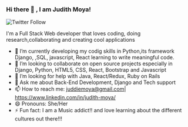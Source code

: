 ### Hi there 👋 , I am Judith Moya!
![Twitter Follow](https://img.shields.io/twitter/follow/jayemmw?label=Follow%20me%20on%20Twitter&style=social)
<!-- ![linkedIn]<a href="https://www.linkedin.com/in/judith-moya/"><i class="fab fa-linkedin"></i></a> -->

I'm a Full Stack Web developer that loves coding, doing research,collaborating and creating cool applications

- 🌱 I’m currently  developing my codig skills in Python,its framework Django, ,SQL, javascript, React learning to write meaningful code. 
- 👯 I’m looking to collaborate on open source projects especially in Django, Python, HTML5, CSS, React, Bootstrap and Javascript
- 🤔 I’m looking for help with Java, React/Redux, Ruby on Rails
- 💬 Ask me about Back-End Development, Django and Tech support
- 📫 How to reach me: juddiemoya@gmail.com| https://www.linkedin.com/in/judith-moya/
- 😄 Pronouns: She/Her
- ⚡ Fun fact: I am a Music addict!! and love learning about the different cultures out there!!! 

